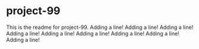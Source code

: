 # project-99

This is the readme for project-99.
Adding a line!
Adding a line!
Adding a line!
Adding a line!
Adding a line!
Adding a line!
Adding a line!
Adding a line!
Adding a line!
